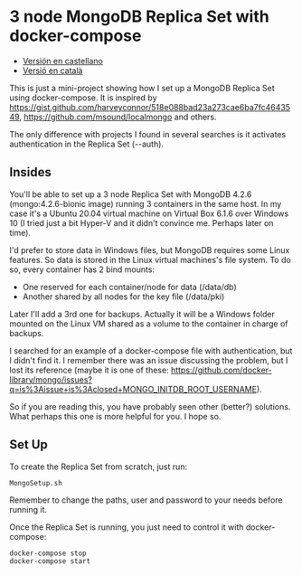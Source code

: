 # 3 node MongoDB Replica Set with docker-compose

- [Versión en castellano](README.md)
- [Versió en català](READMEcat.md)

This is just a mini-project showing how I set up a MongoDB Replica Set using docker-compose.
It is inspired by https://gist.github.com/harveyconnor/518e088bad23a273cae6ba7fc4643549, https://github.com/msound/localmongo and others.

The only difference with projects I found in several searches is it activates authentication in the Replica Set (--auth).

Insides
-------
You'll be able to set up a 3 node Replica Set with MongoDB 4.2.6 (mongo:4.2.6-bionic image) running 3 containers in the same host. In my case it's a Ubuntu 20.04 virtual machine on Virtual Box 6.1.6 over Windows 10 (I tried just a bit Hyper-V and it didn't convince me. Perhaps later on time).

I'd prefer to store data in Windows files, but MongoDB requires some Linux features. So data is stored in the Linux virtual machines's file system. To do so, every container has 2 bind mounts:
- One reserved for each container/node for data (/data/db)
- Another shared by all nodes for the key file (/data/pki)

Later I'll add a 3rd one for backups. Actually it will be a Windows folder mounted on the Linux VM shared as a volume to the container in charge of backups.

I searched for an example of a docker-compose file with authentication, but I didn't find it. I remember there was an issue discussing the problem, but I lost its reference (maybe it is one of these: https://github.com/docker-library/mongo/issues?q=is%3Aissue+is%3Aclosed+MONGO_INITDB_ROOT_USERNAME).

So if you are reading this, you have probably seen other (better?) solutions. What perhaps this one is more helpful for you. I hope so.

Set Up
------
To create the Replica Set from scratch, just run:
~~~
MongoSetup.sh
~~~
Remember to change the paths, user and password to your needs before running it.

Once the Replica Set is running, you just need to control it with docker-compose:
~~~
docker-compose stop
docker-compose start
~~~

